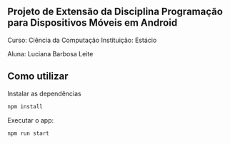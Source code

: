 ## Projeto de Extensão da Disciplina Programação para Dispositivos Móveis em Android

Curso: Ciência da Computação
Instituição: Estácio

Aluna: Luciana Barbosa Leite

## Como utilizar

Instalar as dependências
```sh
npm install
```

Executar o app:
```sh
npm run start
```